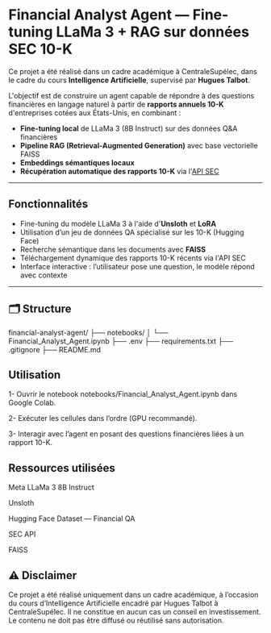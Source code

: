 #  Financial Analyst Agent — Fine-tuning LLaMa 3 + RAG sur données SEC 10-K

Ce projet a été réalisé dans un cadre académique à CentraleSupélec, dans le cadre du cours **Intelligence Artificielle**, supervisé par **Hugues Talbot**.

L'objectif est de construire un agent capable de répondre à des questions financières en langage naturel à partir de **rapports annuels 10-K** d'entreprises cotées aux États-Unis, en combinant :

- **Fine-tuning local** de LLaMa 3 (8B Instruct) sur des données Q&A financières
- **Pipeline RAG (Retrieval-Augmented Generation)** avec base vectorielle FAISS
- **Embeddings sémantiques locaux**
- **Récupération automatique des rapports 10-K** via l'[API SEC](https://sec-api.io/)

---

##  Fonctionnalités

-  Fine-tuning du modèle LLaMa 3 à l'aide d'**Unsloth** et **LoRA**
-  Utilisation d’un jeu de données QA spécialisé sur les 10-K (Hugging Face)
-  Recherche sémantique dans les documents avec **FAISS**
-  Téléchargement dynamique des rapports 10-K récents via l'API SEC
-  Interface interactive : l’utilisateur pose une question, le modèle répond avec contexte

---

## 🗂 Structure
financial-analyst-agent/
├── notebooks/
│ └── Financial_Analyst_Agent.ipynb
├── .env 
├── requirements.txt
├── .gitignore
├── README.md

## Utilisation
1- Ouvrir le notebook notebooks/Financial_Analyst_Agent.ipynb dans Google Colab.

2- Exécuter les cellules dans l’ordre (GPU recommandé).


3- Interagir avec l’agent en posant des questions financières liées à un rapport 10-K.

## Ressources utilisées
Meta LLaMa 3 8B Instruct

Unsloth

Hugging Face Dataset — Financial QA

SEC API

FAISS

## ⚠️ Disclaimer
Ce projet a été réalisé uniquement dans un cadre académique, à l’occasion du cours d’Intelligence Artificielle encadré par Hugues Talbot à CentraleSupélec.
Il ne constitue en aucun cas un conseil en investissement. Le contenu ne doit pas être diffusé ou réutilisé sans autorisation.
